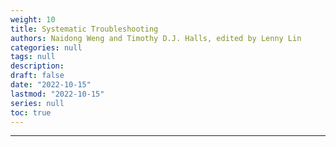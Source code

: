 ```yaml
---
weight: 10
title: Systematic Troubleshooting 
authors: Naidong Weng and Timothy D.J. Halls, edited by Lenny Lin
categories: null
tags: null
description:  
draft: false
date: "2022-10-15"
lastmod: "2022-10-15"
series: null
toc: true
---
```




<!--more-->

---